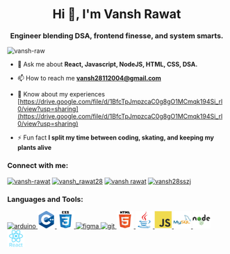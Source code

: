 <h1 align="center">Hi 👋, I'm Vansh Rawat</h1>
<h3 align="center">Engineer blending DSA, frontend finesse, and system smarts.</h3>

<p align="left"> <img src="https://komarev.com/ghpvc/?username=vansh-raw&label=Profile%20views&color=0e75b6&style=flat" alt="vansh-raw" /> </p>

- 💬 Ask me about **React, Javascript, NodeJS, HTML, CSS, DSA.**

- 📫 How to reach me **vansh28112004@gmail.com**

- 📄 Know about my experiences [https://drive.google.com/file/d/1BfcTpJmpzcaC0g8gO1MCmqk194Si_rl0/view?usp=sharing](https://drive.google.com/file/d/1BfcTpJmpzcaC0g8gO1MCmqk194Si_rl0/view?usp=sharing)

- ⚡ Fun fact **I split my time between coding, skating, and keeping my plants alive**

<h3 align="left">Connect with me:</h3>
<p align="left">
<a href="https://linkedin.com/in/vansh-rawat" target="blank"><img align="center" src="https://raw.githubusercontent.com/rahuldkjain/github-profile-readme-generator/master/src/images/icons/Social/linked-in-alt.svg" alt="vansh-rawat" height="30" width="40" /></a>
<a href="https://www.codechef.com/users/vansh_rawat28" target="blank"><img align="center" src="https://cdn.jsdelivr.net/npm/simple-icons@3.1.0/icons/codechef.svg" alt="vansh_rawat28" height="30" width="40" /></a>
<a href="https://www.leetcode.com/vansh rawat" target="blank"><img align="center" src="https://raw.githubusercontent.com/rahuldkjain/github-profile-readme-generator/master/src/images/icons/Social/leet-code.svg" alt="vansh rawat" height="30" width="40" /></a>
<a href="https://auth.geeksforgeeks.org/user/vansh28sszj" target="blank"><img align="center" src="https://raw.githubusercontent.com/rahuldkjain/github-profile-readme-generator/master/src/images/icons/Social/geeks-for-geeks.svg" alt="vansh28sszj" height="30" width="40" /></a>
</p>

<h3 align="left">Languages and Tools:</h3>
<p align="left"> <a href="https://www.arduino.cc/" target="_blank" rel="noreferrer"> <img src="https://cdn.worldvectorlogo.com/logos/arduino-1.svg" alt="arduino" width="40" height="40"/> </a> <a href="https://www.w3schools.com/cpp/" target="_blank" rel="noreferrer"> <img src="https://raw.githubusercontent.com/devicons/devicon/master/icons/cplusplus/cplusplus-original.svg" alt="cplusplus" width="40" height="40"/> </a> <a href="https://www.w3schools.com/css/" target="_blank" rel="noreferrer"> <img src="https://raw.githubusercontent.com/devicons/devicon/master/icons/css3/css3-original-wordmark.svg" alt="css3" width="40" height="40"/> </a> <a href="https://www.figma.com/" target="_blank" rel="noreferrer"> <img src="https://www.vectorlogo.zone/logos/figma/figma-icon.svg" alt="figma" width="40" height="40"/> </a> <a href="https://git-scm.com/" target="_blank" rel="noreferrer"> <img src="https://www.vectorlogo.zone/logos/git-scm/git-scm-icon.svg" alt="git" width="40" height="40"/> </a> <a href="https://www.w3.org/html/" target="_blank" rel="noreferrer"> <img src="https://raw.githubusercontent.com/devicons/devicon/master/icons/html5/html5-original-wordmark.svg" alt="html5" width="40" height="40"/> </a> <a href="https://www.java.com" target="_blank" rel="noreferrer"> <img src="https://raw.githubusercontent.com/devicons/devicon/master/icons/java/java-original.svg" alt="java" width="40" height="40"/> </a> <a href="https://developer.mozilla.org/en-US/docs/Web/JavaScript" target="_blank" rel="noreferrer"> <img src="https://raw.githubusercontent.com/devicons/devicon/master/icons/javascript/javascript-original.svg" alt="javascript" width="40" height="40"/> </a> <a href="https://www.mysql.com/" target="_blank" rel="noreferrer"> <img src="https://raw.githubusercontent.com/devicons/devicon/master/icons/mysql/mysql-original-wordmark.svg" alt="mysql" width="40" height="40"/> </a> <a href="https://nodejs.org" target="_blank" rel="noreferrer"> <img src="https://raw.githubusercontent.com/devicons/devicon/master/icons/nodejs/nodejs-original-wordmark.svg" alt="nodejs" width="40" height="40"/> </a> <a href="https://reactjs.org/" target="_blank" rel="noreferrer"> <img src="https://raw.githubusercontent.com/devicons/devicon/master/icons/react/react-original-wordmark.svg" alt="react" width="40" height="40"/> </a> </p>
